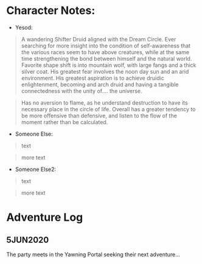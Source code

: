 # Character Notes:

* Yesod:
> A wandering Shifter Druid aligned with the Dream Circle. Ever searching for more insight into the condition of self-awareness that the various races seem to have above creatures, while at the same time strengthening the bond between himself and the natural world. Favorite shape shift is into mountain wolf, with large fangs and a thick silver coat. His greatest fear involves the noon day sun and an arid environment. His greatest aspiration is to achieve druidic enlightenment, becoming and arch druid and having a tangible connectedness with the unity of.... the universe. 

> Has no aversion to flame, as he understand destruction to have its necessary place in the circle of life. Overall has a greater tendency to be more offensive than defensive, and listen to the flow of the moment rather than be calculated. 

* Someone Else:
> text

> more text

* Someone Else2:
> text

> more text


# Adventure Log
## 5JUN2020
The party meets in the Yawning Portal seeking their next adventure...
